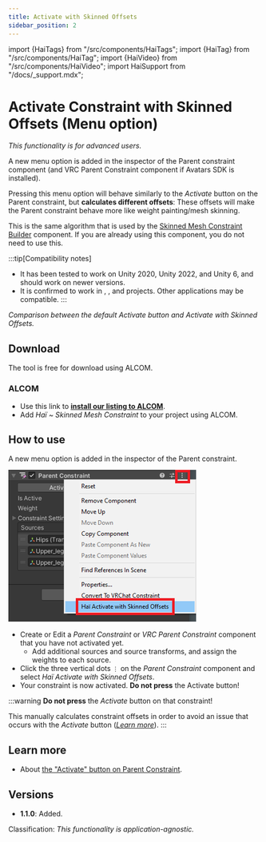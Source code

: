 ```yaml
---
title: Activate with Skinned Offsets
sidebar_position: 2
---
```

import {HaiTags} from "/src/components/HaiTags";
import {HaiTag} from "/src/components/HaiTag";
import {HaiVideo} from "/src/components/HaiVideo";
import HaiSupport from "/docs/_support.mdx";

# Activate Constraint with Skinned Offsets (Menu option)

<HaiTags>
<HaiTag isUniversal={true} />
</HaiTags>

*This functionality is for advanced users.* 

A new menu option is added in the inspector of the Parent constraint component
(and VRC Parent Constraint component if <HaiTag requiresVRChat={true} short={true} /> Avatars SDK is installed).

Pressing this menu option will behave similarly to the *Activate* button on the Parent constraint, but **calculates different offsets**:
These offsets will make the Parent constraint behave more like weight painting/mesh skinning.

This is the same algorithm that is used by the [Skinned Mesh Constraint Builder](./skinned-mesh-constraint) component.
If you are already using this component, you do not need to use this.

:::tip[Compatibility notes]
- It has been tested to work on Unity 2020, Unity 2022, and Unity 6, and should work on newer versions.
- It is confirmed to work in <HaiTag compatibleWithVNyan={true} short={true} />, <HaiTag requiresVRChat={true} short={true} />, and <HaiTag requiresBasis={true} short={true} /> projects. Other applications may be compatible.
:::

<HaiVideo src="../img/cJQrFaJahI.mp4"></HaiVideo>

*Comparison between the default Activate button and Activate with Skinned Offsets.*

## Download

The tool is free for download using ALCOM.

### ALCOM

- Use this link to **[install our listing to ALCOM](vcc://vpm/addRepo?url=https://hai-vr.github.io/vpm-listing/index.json)**.
- Add *Haï ~ Skinned Mesh Constraint* to your project using ALCOM.

## How to use

A new menu option is added in the inspector of the Parent constraint.

![mspaint_US2AvDUNAt.png](img%2Fmspaint_US2AvDUNAt.png)

- Create or Edit a *Parent Constraint* or *VRC Parent Constraint* component that you have not activated yet.
  - Add additional sources and source transforms, and assign the weights to each source.
- Click the three vertical dots `⋮` on the *Parent Constraint* component and select *Haï Activate with Skinned Offsets*.
- Your constraint is now activated. **Do not press** the Activate button!

:::warning
**Do not press** the *Activate* button on that constraint!

This manually calculates constraint offsets in order to avoid an issue that occurs
with the *Activate* button (*[Learn more](/docs/research/other/constraint-activate.md)*).
:::

## Learn more

- About [the "Activate" button on Parent Constraint](/docs/research/other/constraint-activate.md).

## Versions

- **1.1.0**: Added.

Classification: *This functionality is application-agnostic.*
